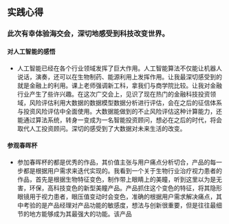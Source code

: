 ## 实践心得
### 此次有幸体验海交会，深切地感受到科技改变世界。
#### 对人工智能的感悟
- 人工智能已经在各个行业领域发挥了巨大作用。人工智能算法不仅能让机器人说话，演奏，还可以在生物制药、能源利用上发挥作用。让我最深切感受到的就是金融上的利用。课上老师强调新工科，拿我们与商学院比较。让我对金融行业产生了些许兴趣。在这次广交会上，见识了现在热门的金融科技投资领域，风险评估利用大数据的数据模型数据分析进行评估，会在之后的征信体系与投资风险评估中全面使用。大数据能做到的不止风险评估这种计算能力，还能通过算法系统，转身一变成为一名智能投资顾问，想必在之后的时代，将会取代人工投资顾问。深切的感受到了大数据对未来生活的改变。


#### 参观春晖杯
- 参加春晖杯的都是优秀的作品，其价值主张与用户痛点分析切合，产品的每一步都是根据用户需求来迭代实现的。我看到一个关于生物行业治疗视力患者的作品，首先是根据生物特征变色，制作带上眼睛上的美瞳，听到这里以为是无害，环保，高科技变色的新型美瞳产品。产品抓住这个变色的特征，将其隐形眼镜用于视力患者，眼压值变动时会变色，准确的根据用户需求解决痛点，其中考验的是产品经理对产品功能的敏感度，想法与创新很重要，但是往往最细节的地方能够成为其最强大的功能。该产品
